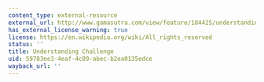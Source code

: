 ```yaml
---
content_type: external-resource
external_url: http://www.gamasutra.com/view/feature/184425/understanding_challenge.php
has_external_license_warning: true
license: https://en.wikipedia.org/wiki/All_rights_reserved
status: ''
title: Understanding Challenge
uid: 59783ee3-4eaf-4c89-abec-b2ea0135edce
wayback_url: ''
---
```

